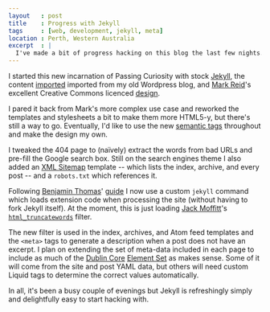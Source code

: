```yaml
---
layout   : post
title    : Progress with Jekyll
tags     : [web, development, jekyll, meta]
location : Perth, Western Australia
excerpt  : |
  I've made a bit of progress hacking on this blog the last few nights...
---
```


I started this new incarnation of Passing Curiosity with stock [Jekyll][mjj],
the content [imported][mji] imported from my old Wordpress blog, and [Mark Reid][mr]'s excellent Creative Commons licenced [design][mrn].

[mji]: http://wiki.github.com/mojombo/jekyll/blog-migrations
[mjj]: github.com/mojombo/jekyll
[mr]: http://mark.reid.name/
[mrn]: http://github.com/mreid/mark.reid.name/

I pared it back from Mark's more complex use case and reworked the templates
and stylesheets a bit to make them more HTML5-y, but there's still a way to
go. Eventually, I'd like to use the new [semantic tags][tag5] throughout and
make the design my own.

[tag5]: http://diveintohtml5.org/semantics.html

I tweaked the 404 page to (naïvely) extract the words from bad URLs and
pre-fill the Google search box. Still on the search engines theme I also added
an [XML Sitemap][smp] template -- which lists the index, archive, and every
post -- and a `robots.txt` which references it.

[smp]: http://sitemaps.org/

Following [Benjamin Thomas][bt]' [guide][btc] I now use a custom `jekyll`
command which loads extension code when processing the site (without having to
fork Jekyll itself). At the moment, this is just loading [Jack Moffitt][jm]'s
[`html_truncatewords`][jmt] filter.

[bt]: http://benjaminthomas.org/
[btc]: http://benjaminthomas.org/2009-10-21/custom-liquid-tags-in-jekyll.html
[jm]: http://metajack.im/
[jmt]: http://github.com/metajack/jekyll/blob/master/lib/jekyll/filters.rb

The new filter is used in the index, archives, and Atom feed templates and the
`<meta>` tags to generate a description when a post does not have an excerpt.
I plan on extending the set of meta-data included in each page to include as
much of the [Dublin Core][dc] [Element Set][dces] as makes sense. Some of it
will come from the site and post YAML data, but others will need custom Liquid
tags to determine the correct values automatically.

[dc]: http://dublincore.org/
[dces]: http://dublincore.org/documents/dces/

In all, it's been a busy couple of evenings but Jekyll is refreshingly simply
and delightfully easy to start hacking with.

[lca]: http://www.lca2010.org.nz/ "linux.conf.au 2010 in Wellington, New Zealand"
[ds]: http://wellington2010.drupalsouth.net.nz/
[eotw09]: /2009/edge-of-the-web-2009-notes/